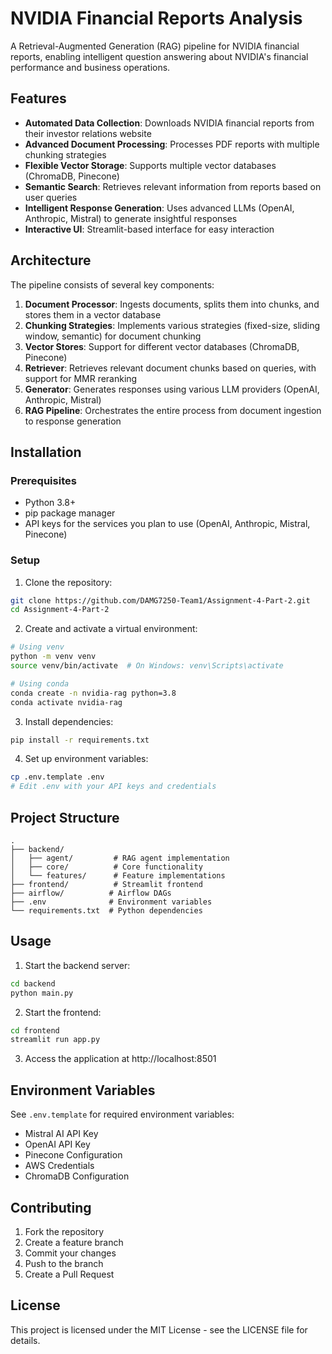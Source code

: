 # NVIDIA Financial Reports Analysis

A Retrieval-Augmented Generation (RAG) pipeline for NVIDIA financial reports, enabling intelligent question answering about NVIDIA's financial performance and business operations.

## Features

- **Automated Data Collection**: Downloads NVIDIA financial reports from their investor relations website
- **Advanced Document Processing**: Processes PDF reports with multiple chunking strategies
- **Flexible Vector Storage**: Supports multiple vector databases (ChromaDB, Pinecone)
- **Semantic Search**: Retrieves relevant information from reports based on user queries
- **Intelligent Response Generation**: Uses advanced LLMs (OpenAI, Anthropic, Mistral) to generate insightful responses
- **Interactive UI**: Streamlit-based interface for easy interaction

## Architecture

The pipeline consists of several key components:

1. **Document Processor**: Ingests documents, splits them into chunks, and stores them in a vector database
2. **Chunking Strategies**: Implements various strategies (fixed-size, sliding window, semantic) for document chunking
3. **Vector Stores**: Support for different vector databases (ChromaDB, Pinecone)
4. **Retriever**: Retrieves relevant document chunks based on queries, with support for MMR reranking
5. **Generator**: Generates responses using various LLM providers (OpenAI, Anthropic, Mistral)
6. **RAG Pipeline**: Orchestrates the entire process from document ingestion to response generation

## Installation

### Prerequisites

- Python 3.8+
- pip package manager
- API keys for the services you plan to use (OpenAI, Anthropic, Mistral, Pinecone)

### Setup

1. Clone the repository:
```bash
git clone https://github.com/DAMG7250-Team1/Assignment-4-Part-2.git
cd Assignment-4-Part-2
```

2. Create and activate a virtual environment:
```bash
# Using venv
python -m venv venv
source venv/bin/activate  # On Windows: venv\Scripts\activate

# Using conda
conda create -n nvidia-rag python=3.8
conda activate nvidia-rag
```

3. Install dependencies:
```bash
pip install -r requirements.txt
```

4. Set up environment variables:
```bash
cp .env.template .env
# Edit .env with your API keys and credentials
```

## Project Structure

```
.
├── backend/
│   ├── agent/         # RAG agent implementation
│   ├── core/          # Core functionality
│   └── features/      # Feature implementations
├── frontend/          # Streamlit frontend
├── airflow/          # Airflow DAGs
├── .env              # Environment variables
└── requirements.txt  # Python dependencies
```

## Usage

1. Start the backend server:
```bash
cd backend
python main.py
```

2. Start the frontend:
```bash
cd frontend
streamlit run app.py
```

3. Access the application at http://localhost:8501

## Environment Variables

See `.env.template` for required environment variables:
- Mistral AI API Key
- OpenAI API Key
- Pinecone Configuration
- AWS Credentials
- ChromaDB Configuration

## Contributing

1. Fork the repository
2. Create a feature branch
3. Commit your changes
4. Push to the branch
5. Create a Pull Request

## License

This project is licensed under the MIT License - see the LICENSE file for details.
